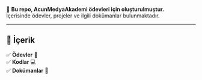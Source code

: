 📌 **Bu repo, AcunMedyaAkademi ödevleri için oluşturulmuştur.**  
İçerisinde ödevler, projeler ve ilgili dokümanlar bulunmaktadır.  

---

## 📂 İçerik  

✅ **Ödevler** 📜  
✅ **Kodlar** 💻  
✅ **Dokümanlar** 📑  
